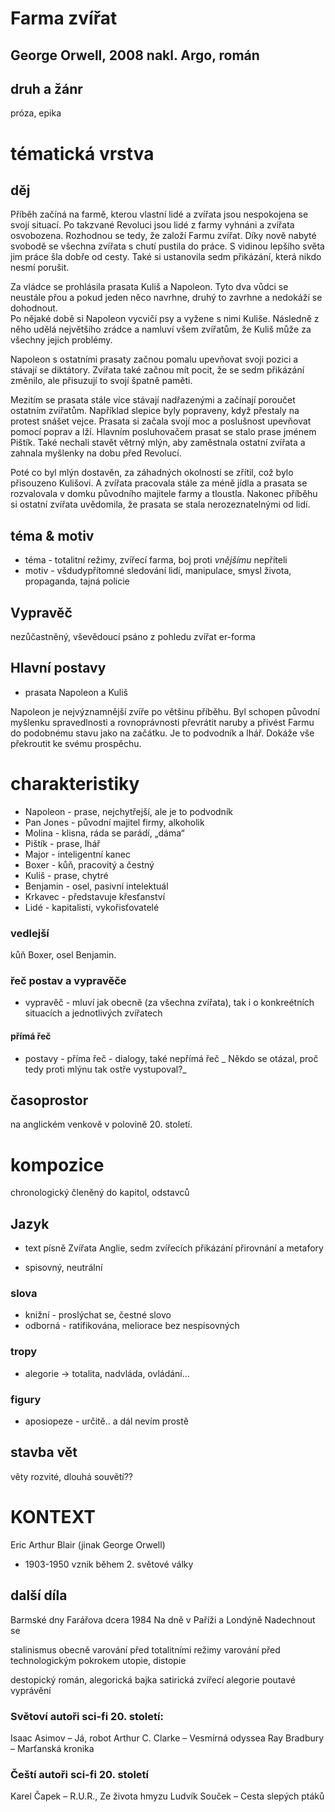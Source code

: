 # Farma zvířat

## George Orwell, 2008 nakl. Argo, román

## druh a žánr
próza, epika

# tématická vrstva
## děj
Příběh začíná na farmě, kterou vlastní lidé a zvířata jsou nespokojena se svojí situací. Po takzvané Revoluci jsou lidé z farmy vyhnáni a zvířata osvobozena. Rozhodnou se tedy, že založí Farmu zvířat. Díky nově nabyté svobodě se všechna zvířata s chutí pustila do práce. S vidinou lepšího světa jim práce šla dobře od cesty. Také si ustanovila sedm přikázání, která nikdo nesmí porušit.

Za vládce se prohlásila prasata Kuliš a Napoleon. Tyto dva vůdci se neustále přou a pokud jeden něco navrhne, druhý to zavrhne a nedokáží se dohodnout.  
Po nějaké době si Napoleon vycvičí psy a vyžene s nimi Kuliše. Následně z něho udělá největšího zrádce a namluví všem zvířatům, že Kuliš může za všechny jejich problémy.

Napoleon s ostatními prasaty začnou pomalu upevňovat svoji pozici a stávají se diktátory. Zvířata také začnou mít pocit, že se sedm přikázání změnilo, ale přisuzují to svojí špatně paměti.

Mezitím se prasata stále více stávají nadřazenými a začínají poroučet ostatním zvířatům. Například slepice byly popraveny, když přestaly na protest snášet vejce. Prasata si začala svojí moc a poslušnost upevňovat pomocí poprav a lží. Hlavním posluhovačem prasat se stalo prase jménem Pištík. Také nechali stavět větrný mlýn, aby zaměstnala ostatní zvířata a zahnala myšlenky na dobu před Revolucí.

Poté co byl mlýn dostavěn, za záhadných okolností se zřítil, což bylo přisouzeno Kulišovi. A zvířata pracovala stále za méně jídla a prasata se rozvalovala v domku původního majitele farmy a tloustla. Nakonec příběhu si ostatní zvířata uvědomila, že prasata se stala nerozeznatelnými od lidí.

## téma & motiv
* téma - totalitní režimy, zvířecí farma, boj proti _vnějšímu_ nepříteli
* motiv - všdudypřítomné sledování lidí, manipulace, smysl života, propaganda, tajná policie

## Vypravěč
nezůčastněný, vševědoucí
psáno z pohledu zvířat
er-forma

## Hlavní postavy
* prasata Napoleon a Kuliš

Napoleon je nejvýznamnější zvíře po většinu příběhu. Byl schopen původní myšlenku spravedlnosti a rovnoprávnosti převrátit naruby a přivést Farmu do podobnému stavu jako na začátku. Je to podvodník a lhář. Dokáže vše překroutit ke svému prospěchu.

# charakteristiky
* Napoleon - prase, nejchytřejší, ale je to podvodník
* Pan Jones - původní majitel firmy, alkoholik
* Molina - klisna, ráda se parádí, „dáma“
* Pištík - prase, lhář
* Major - inteligentní kanec
* Boxer - kůň, pracovitý a čestný
* Kuliš - prase, chytré
* Benjamin - osel, pasivní intelektuál
* Krkavec - představuje křesťanství
* Lidé - kapitalisti, vykořisťovatelé

### vedlejší
kůň Boxer, osel Benjamin.

### řeč postav a vypravěče
* vypravěč - mluví jak obecně (za všechna zvířata), tak i o konkreétních situacích a jednotlivých zvířatech

#### přímá řeč
* postavy - příma řeč - dialogy, také nepřímá řeč
_ Někdo se otázal,
 proč tedy proti mlýnu tak ostře vystupoval?_

## časoprostor
na anglickém venkově v polovině 20. století.

# kompozice
chronologický
členěný do kapitol, odstavců

## Jazyk
* text písně Zvířata Anglie, sedm zvířecích přikázání
přirovnání a metafory

* spisovný, neutrální
### slova
* knižní - proslýchat se, čestné slovo
* odborná - ratifikována, meliorace
bez nespisovných

### tropy
* alegorie -> totalita, nadvláda, ovládání...

### figury
* aposiopeze - určitě..
a dál nevím prostě

## stavba vět
věty rozvité, dlouhá souvětí??

# KONTEXT
Eric Arthur Blair (jinak George Orwell) 
* 1903-1950
vznik během 2. světové války

## další díla
Barmské dny
Farářova dcera
1984
Na dně v Paříži a Londýně
Nadechnout se


stalinismus
obecně varování před totalitními režimy
varování před technologickým pokrokem
utopie, distopie

destopický román, alegorická bajka
satirická zvířecí alegorie
poutavé vyprávění

### Světoví autoři sci-fi 20. století:

Isaac Asimov – Já, robot
Arthur C. Clarke – Vesmírná odyssea
Ray Bradbury – Marťanská kronika

### Čeští autoři sci-fi 20. století

Karel Čapek – R.U.R., Ze života hmyzu
Ludvík Souček – Cesta slepých ptáků